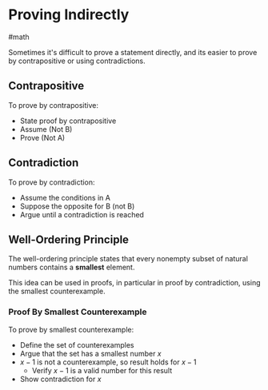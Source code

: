 # Proving Indirectly
#math 


Sometimes it's difficult to prove a statement directly, and its easier to prove by contrapositive or using contradictions. 

## Contrapositive

To prove by contrapositive:

- State proof by contrapositive
- Assume (Not B)
- Prove (Not A)

## Contradiction

To prove by contradiction:
- Assume the conditions in A
- Suppose the opposite for B (not B)
- Argue until a contradiction is reached


## Well-Ordering Principle

The well-ordering principle states that every nonempty subset of natural numbers contains a **smallest** element.

This idea can be used in proofs, in particular in proof by contradiction, using the smallest counterexample. 

### Proof By Smallest Counterexample

To prove by smallest counterexample:

- Define the set of counterexamples
- Argue that the set has a smallest number $x$
- $x-1$ is not a counterexample, so result holds for $x-1$ 
	- Verify $x-1$ is a valid number for this result
- Show contradiction for $x$